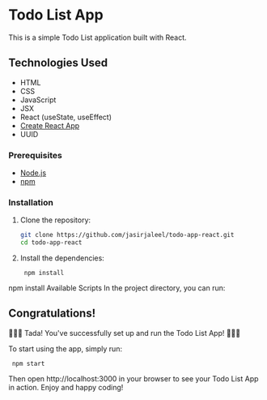 # Todo List App

This is a simple Todo List application built with React.

## Technologies Used

- HTML
- CSS
- JavaScript
- JSX
- React (useState, useEffect)
- [Create React App](https://github.com/facebook/create-react-app)
- UUID

### Prerequisites

- [Node.js](https://nodejs.org/)
- [npm](https://www.npmjs.com/)

### Installation

1. Clone the repository:

   ```sh
   git clone https://github.com/jasirjaleel/todo-app-react.git
   cd todo-app-react
2. Install the dependencies:

        npm install


npm install
Available Scripts
In the project directory, you can run:


## Congratulations!
🎉🎉🎉 Tada! You've successfully set up and run the Todo List App! 🎉🎉🎉

To start using the app, simply run:

     npm start

Then open http://localhost:3000 in your browser to see your Todo List App in action. Enjoy and happy coding!
